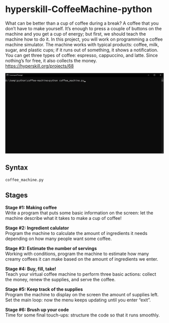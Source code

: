 # hyperskill-CoffeeMachine-python
What can be better than a cup of coffee during a break? A coffee that you don’t have to make yourself. It’s enough to press a couple of buttons on the machine and you get a cup of energy; but first, we should teach the machine how to do it. In this project, you will work on programming a coffee machine simulator. The machine works with typical products: coffee, milk, sugar, and plastic cups; if it runs out of something, it shows a notification. You can get three types of coffee: espresso, cappuccino, and latte. Since nothing’s for free, it also collects the money.  
https://hyperskill.org/projects/68  

<img src="https://github.com/drtierney/hyperskill-CoffeeMachine-python/blob/main/coffee-machine.gif"/>

## Syntax
```
coffee_machine.py
```

## Stages
**Stage #1: Making coffee**  
Write a program that puts some basic information on the screen: let the machine describe what it takes to make a cup of coffee!

**Stage #2: Ingredient calulator**  
Program the machine to calculate the amount of ingredients it needs depending on how many people want some coffee.

**Stage #3: Estimate the number of servings**  
Working with conditions, program the machine to estimate how many creamy coffees it can make based on the amount of ingredients we enter.

**Stage #4: Buy, fill, take!**  
Teach your virtual coffee machine to perform three basic actions: collect the money, renew the supplies, and serve the coffee. 

**Stage #5: Keep track of the supplies**  
Program the machine to display on the screen the amount of supplies left. Set the main loop: now the menu keeps updating until you enter “exit”.

**Stage #6: Brush up your code**  
Time for some final touch-ups: structure the code so that it runs smoothly.
